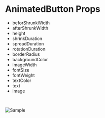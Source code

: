 # AnimatedButton Props


  - beforShrunkWidth
  - afterShrunkWidth
  - height
  - shrinkDuration
  - spreadDuration
  - rotationDuration
  - borderRadius
  - backgroundColor
  - imageWidth
  - fontSize
  - fontWeight
  - textColor
  - text
  - image
  <br />

![Sample](http://user-images.githubusercontent.com/39293965/62790212-9a6ada00-ba98-11e9-8801-0916a1613ffd.gif)
